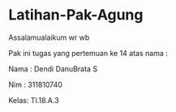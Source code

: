 # Latihan-Pak-Agung

Assalamualaikum wr wb

Pak ini tugas yang pertemuan ke 14 atas nama :

Nama : Dendi DanuBrata S

Nim  : 311810740

Kelas: TI.18.A.3
